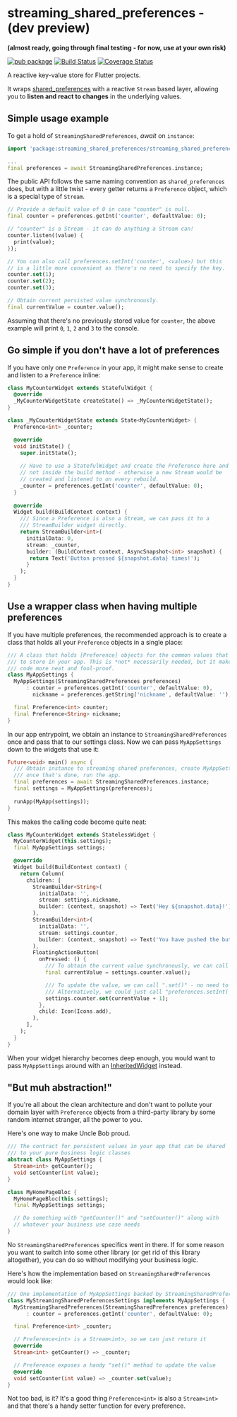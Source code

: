 # streaming_shared_preferences - (dev preview)

**(almost ready, going through final testing - for now, use at your own risk)**

[![pub package](https://img.shields.io/pub/v/streaming_shared_preferences.svg)](https://pub.dartlang.org/packages/streaming_shared_preferences)
 [![Build Status](https://travis-ci.org/roughike/streaming_shared_preferences.svg?branch=master)](https://travis-ci.org/roughike/streaming_shared_preferences) 
 [![Coverage Status](https://coveralls.io/repos/github/roughike/streaming_shared_preferences/badge.svg?branch=master)](https://coveralls.io/github/roughike/streaming_shared_preferences?branch=master)

A reactive key-value store for Flutter projects.

It wraps [shared_preferences](https://pub.dartlang.org/packages/shared_preferences) with a reactive `Stream` based layer, allowing you to **listen and react to changes** in the underlying values.

## Simple usage example

To get a hold of `StreamingSharedPreferences`, _await_ on `instance`:

```dart
import 'package:streaming_shared_preferences/streaming_shared_preferences.dart';

...
final preferences = await StreamingSharedPreferences.instance;
```

The public API follows the same naming convention as `shared_preferences` does, but with a little
twist - every getter returns a `Preference` object, which is a special type of `Stream`.

```dart
// Provide a default value of 0 in case "counter" is null.
final counter = preferences.getInt('counter', defaultValue: 0);

// "counter" is a Stream - it can do anything a Stream can!
counter.listen((value) {
  print(value);
});

// You can also call preferences.setInt('counter', <value>) but this
// is a little more convenient as there's no need to specify the key.
counter.set(1);
counter.set(2);
counter.set(3);

// Obtain current persisted value synchronously.
final currentValue = counter.value();
```

Assuming that there's no previously stored value for `counter`, the above example will print `0`,
`1`, `2` and `3` to the console.

## Go simple if you don't have a lot of preferences

If you have only one `Preference` in your app, it might make sense to create and listen to a `Preference` inline:

```dart
class MyCounterWidget extends StatefulWidget {
  @override
  _MyCounterWidgetState createState() => _MyCounterWidgetState();
}

class _MyCounterWidgetState extends State<MyCounterWidget> {
  Preference<int> _counter;

  @override
  void initState() {
    super.initState();
    
    // Have to use a StatefulWidget and create the Preference here and
    // not inside the build method - otherwise a new Stream would be 
    // created and listened to on every rebuild.
    _counter = preferences.getInt('counter', defaultValue: 0);
  }
  
  @override
  Widget build(BuildContext context) {
    /// Since a Preference is also a Stream, we can pass it to a
    /// StreamBuilder widget directly.
    return StreamBuilder<int>(
      initialData: 0,
      stream: _counter,
      builder: (BuildContext context, AsyncSnapshot<int> snapshot) {
       return Text('Button pressed ${snapshot.data} times!');
      }
    );
  }
}
```

## Use a wrapper class when having multiple preferences

If you have multiple preferences, the recommended approach is to create a class that holds all your `Preference` objects in a single place:

```dart
/// A class that holds [Preference] objects for the common values that you want
/// to store in your app. This is *not* necessarily needed, but it makes your
/// code more neat and fool-proof.
class MyAppSettings {
  MyAppSettings(StreamingSharedPreferences preferences)
      : counter = preferences.getInt('counter', defaultValue: 0),
        nickname = preferences.getString('nickname', defaultValue: '');

  final Preference<int> counter;
  final Preference<String> nickname;
}
```

In our app entrypoint, we obtain an instance to `StreamingSharedPreferences` once and pass that to our settings class.
Now we can pass `MyAppSettings` down to the widgets that use it:

```dart
Future<void> main() async {
  /// Obtain instance to streaming shared preferences, create MyAppSettings, and
  /// once that's done, run the app.
  final preferences = await StreamingSharedPreferences.instance;
  final settings = MyAppSettings(preferences);
  
  runApp(MyApp(settings));
}
```

This makes the calling code become quite neat:

```dart
class MyCounterWidget extends StatelessWidget {
  MyCounterWidget(this.settings);
  final MyAppSettings settings;

  @override
  Widget build(BuildContext context) {
    return Column(
      children: [
        StreamBuilder<String>(
          initialData: '',
          stream: settings.nickname,
          builder: (context, snapshot) => Text('Hey ${snapshot.data}!'),
        ),
        StreamBuilder<int>(
          initialData: '',
          stream: settings.counter,
          builder: (context, snapshot) => Text('You have pushed the button ${snapshot.data} times!'),
        ),
        FloatingActionButton(
          onPressed: () {
            /// To obtain the current value synchronously, we can call ".value()".
            final currentValue = settings.counter.value();

            /// To update the value, we can call ".set()" - no need to provide a key!
            /// Alternatively, we could just call "preferences.setInt('counter', currentValue + 1)".
            settings.counter.set(currentValue + 1);
          },
          child: Icon(Icons.add),
        ),
      ],
    );
  }
}
```

When your widget hierarchy becomes deep enough, you would want to pass `MyAppSettings` around with an [InheritedWidget](https://docs.flutter.io/flutter/widgets/InheritedWidget-class.html) instead.

## "But muh abstraction!"

If you're all about the clean architecture and don't want to pollute your domain layer with `Preference` objects from a third-party library by some random internet stranger, all the power to you.

Here's one way to make Uncle Bob proud.

```dart
/// The contract for persistent values in your app that can be shared
/// to your pure business logic classes
abstract class MyAppSettings {
  Stream<int> getCounter();
  void setCounter(int value);
}

class MyHomePageBloc {
  MyHomePageBloc(this.settings);
  final MyAppSettings settings;

  // Do something with "getCounter()" and "setCounter()" along with 
  // whatever your business use case needs
}
```

No `StreamingSharedPreferences` specifics went in there.
If for some reason you want to switch into some other library (or get rid of this library altogether), you can do so without modifying your business logic.

Here's how the implementation based on `StreamingSharedPreferences` would look like:

```dart
/// One implementation of MyAppSettings backed by StreamingSharedPreferences
class MyStreamingSharedPreferencesSettings implements MyAppSettings {
  MyStreamingSharedPreferences(StreamingSharedPreferences preferences)
      : counter = preferences.getInt('counter', defaultValue: 0);

  final Preference<int> _counter;

  // Preference<int> is a Stream<int>, so we can just return it
  @override
  Stream<int> getCounter() => _counter;

  // Preference exposes a handy "set()" method to update the value
  @override
  void setCounter(int value) => _counter.set(value);
}
```

Not too bad, is it?
It's a good thing `Preference<int>` is also a `Stream<int>` and that there's a handy setter function for every preference.
